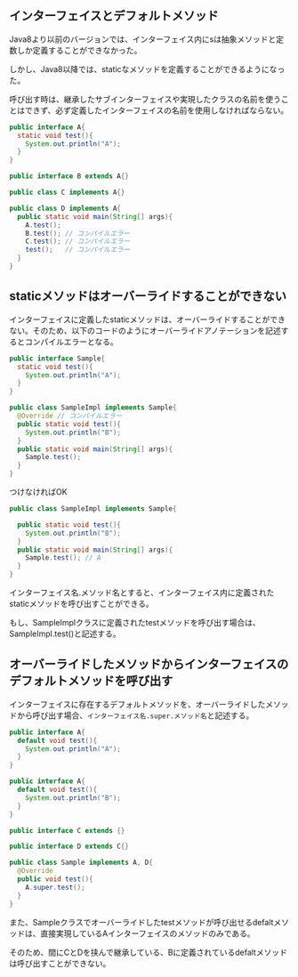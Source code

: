## インターフェイスとデフォルトメソッド

Java8より以前のバージョンでは、インターフェイス内にsは抽象メソッドと定数しか定義することができなかった。

しかし、Java8以降では、staticなメソッドを定義することができるようになった。

呼び出す時は、継承したサブインターフェイスや実現したクラスの名前を使うことはできず、必ず定義したインターフェイスの名前を使用しなければならない。

```Java
public interface A{
  static void test(){
    System.out.println("A");
  }
}
```

```Java
public interface B extends A{}
```

```Java
public class C implements A{}
```

```Java
public class D implements A{
  public static void main(String[] args){
    A.test();
    B.test(); // コンパイルエラー
    C.test(); // コンパイルエラー
    test();   // コンパイルエラー
  }
}
```

## staticメソッドはオーバーライドすることができない

インターフェイスに定義したstaticメソッドは、オーバーライドすることができない。そのため、以下のコードのようにオーバーライドアノテーションを記述するとコンパイルエラーとなる。

```Java
public interface Sample{
  static void test(){
    System.out.println("A");
  }
}
```

```Java
public class SampleImpl implements Sample{
  @Override // コンパイルエラー
  public static void test(){
    System.out.println("B");
  }
  public static void main(String[] args){
    Sample.test();
  }
}
```

つけなければOK

```Java
public class SampleImpl implements Sample{

  public static void test(){
    System.out.println("B");
  }
  public static void main(String[] args){
    Sample.test(); // A
  }
}
```

インターフェイス名.メソッド名とすると、インターフェイス内に定義されたstaticメソッドを呼び出すことができる。

もし、SampleImplクラスに定義されたtestメソッドを呼び出す場合は、SampleImpl.test()と記述する。

## オーバーライドしたメソッドからインターフェイスのデフォルトメソッドを呼び出す

インターフェイスに存在するデフォルトメソッドを、オーバーライドしたメソッドから呼び出す場合、`インターフェイス名.super.メソッド名`と記述する。

```Java
public interface A{
  default void test(){
    System.out.println("A");
  }
}
```

```Java
public interface A{
  default void test(){
    System.out.println("B");
  }
}
```

```Java
public interface C extends {}
```

```Java
public interface D extends C{}
```

```Java
public class Sample implements A, D{
  @Override
  public void test(){
    A.super.test();
  }
}
```

また、Sampleクラスでオーバーライドしたtestメソッドが呼び出せるdefaltメソッドは、直接実現しているAインターフェイスのメソッドのみである。

そのため、間にCとDを挟んで継承している、Bに定義されているdefaltメソッドは呼び出すことができない。

